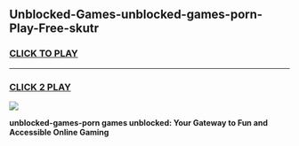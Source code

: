 
## Unblocked-Games-unblocked-games-porn-Play-Free-skutr
<h3>
<a href="https://premium76.site?title=unblocked-games-porn&ref=21A">CLICK TO PLAY</a></h3>
<hr>

<h3>
<a href="https://premium76.site?title=unblocked-games-porn&ref=21A">CLICK 2 PLAY</a>
  
</h3>

<a href="https://premium76.site?title=unblocked-games-porn&ref=21A"><img src="https://clearcache.store/games.png"></a>


**unblocked-games-porn games unblocked: Your Gateway to Fun and Accessible Online Gaming**
